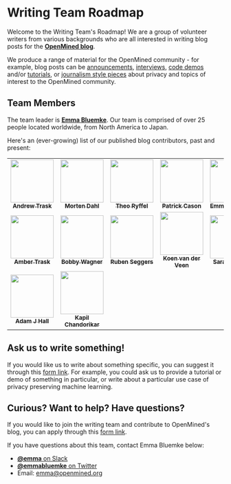 # Writing Team Roadmap

Welcome to the Writing Team's Roadmap! We are a group of volunteer writers from various backgrounds who are all interested in writing blog posts for the [**OpenMined blog**](https://blog.openmined.org/).

We produce a range of material for the OpenMined community - for example, blog posts can be [announcements](https://blog.openmined.org/pytorch-grant-recipients/), [interviews](https://blog.openmined.org/openmined-featured-contributor-november-2019/), [code demos](https://blog.openmined.org/encrypted-training-on-mnist/) and/or [tutorials](https://blog.openmined.org/training-cnns-using-spdz/), or [journalism style pieces](https://blog.openmined.org/federated-learning-differential-privacy-and-encrypted-computation-for-medical-imaging/) about privacy and topics of interest to the OpenMined community.

## Team Members

The team leader is [**Emma Bluemke**](https://github.com/em-blue). Our team is comprised of over 25 people located worldwide, from North America to Japan.

Here's an (ever-growing) list of our published blog contributors, past and present:

<table>
  <tr>
    <td align="center">
      <a href="https://github.com/iamtrask">
        <img src="https://avatars3.githubusercontent.com/u/4328594?s=400&v=4" width="100px;" alt="">
        <br /><sub><b>Andrew Trask</b></sub></a><br />
      </a>
    </td>
    <td align="center">
      <a href="https://github.com/mortendahl">
        <img src="https://avatars2.githubusercontent.com/u/5921097?s=400&v=4" width="100px;" alt="">
        <br /><sub><b>Morten Dahl</b></sub></a><br />
      </a>
    </td>    
    <td align="center">
      <a href="https://github.com/LaRiffle">
        <img src="https://avatars2.githubusercontent.com/u/12446521?s=400&v=4" width="100px;" alt="">
        <br /><sub><b>Theo Ryffel</b></sub></a><br />
      </a>
    </td>
    
   <td align="center">
      <a href="https://github.com/cereallarceny">
        <img src="https://avatars1.githubusercontent.com/u/1297930?v=4" width="100px;" alt="">
        <br /><sub><b>Patrick Cason</b></sub></a><br />
      </a>
    </td>
    <td align="center">
      <a href="https://github.com/em-blue">
        <img src="https://avatars2.githubusercontent.com/u/15616634?s=400&v=4" width="100px;" alt="">
        <br /><sub><b>Emma Bluemke</b></sub></a><br />
      </a>
    </td>
    </tr>
    <tr>
         <td align="center">
      <a href="https://github.com/4mber">
        <img src="https://avatars2.githubusercontent.com/u/4836803?s=400&v=4" width="100px;" alt="">
        <br /><sub><b>Amber Trask</b></sub></a><br />
      </a>
    </td>
        <td align="center">
      <a href="https://github.com/robert-wagner">
        <img src="https://avatars0.githubusercontent.com/u/15006100?s=400&v=4" width="100px;" alt="">
        <br /><sub><b>Bobby Wagner</b></sub></a><br />
      </a>
    </td>
    <td align="center">
      <a href="https://github.com/rubenseggers">
        <img src="https://avatars0.githubusercontent.com/u/6177943?s=400&v=4" width="100px;" alt="">
        <br /><sub><b>Ruben Seggers</b></sub></a><br />
      </a>
    </td>
    <td align="center">
      <a href="https://github.com/koenvanderveen">
        <img src="https://avatars3.githubusercontent.com/u/7250009?s=400&v=4" width="100px;" alt="">
        <br /><sub><b>Koen van der Veen</b></sub></a><br />
      </a>
    <td align="center">
      <a href="https://github.com/sfmajors373">
        <img src="https://avatars0.githubusercontent.com/u/14354106?s=400&v=4" width="100px;" alt="">
        <br /><sub><b>Sarah Majors</b></sub></a><br />
      </a>
    </td>
    </tr>
    <tr>
     <td align="center">
      <a href="https://github.com/H4LL">
        <img src="https://avatars0.githubusercontent.com/u/46713492?s=400&v=4" width="100px;" alt="">
        <br /><sub><b>Adam J Hall</b></sub></a><br />
      </a>
    </td>
     <td align="center">
      <a href="https://github.com/kapilchandorikar/">
        <img src="https://avatars2.githubusercontent.com/u/54285651?s=400&v=4" width="100px;" alt="">
        <br /><sub><b>Kapil Chandorikar</b></sub></a><br />
      </a>
    </td>
  </tr>
</table>

## Ask us to write something!

If you would like us to write about something specific, you can suggest it through this [form link](https://forms.gle/FSRF6n3A2ZUFfWvL9). For example, you could ask us to provide a tutorial or demo of something in particular, or write about a particular use case of privacy preserving machine learning.

## Curious? Want to help? Have questions?

If you would like to join the writing team and contribute to OpenMined's blog, you can apply through this [form link](https://forms.gle/XKEqWu76ojnrsGcw5).

If you have questions about this team, contact Emma Bluemke below:

- [**@emma** on Slack](https://app.slack.com/client/T6963A864/D6BHGRDN3/user_profile/U6966R9BJ)
- [**@emmabluemke** on Twitter](https://https://twitter.com/emmabluemke)
- Email: emma@openmined.org

